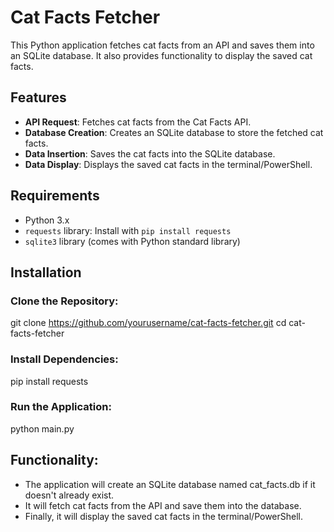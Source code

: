 # Cat Facts Fetcher

This Python application fetches cat facts from an API and saves them into an SQLite database. It also provides functionality to display the saved cat facts.

## Features

- **API Request**: Fetches cat facts from the Cat Facts API.
- **Database Creation**: Creates an SQLite database to store the fetched cat facts.
- **Data Insertion**: Saves the cat facts into the SQLite database.
- **Data Display**: Displays the saved cat facts in the terminal/PowerShell.

## Requirements

- Python 3.x
- `requests` library: Install with `pip install requests`
- `sqlite3` library (comes with Python standard library)

## Installation

### Clone the Repository:
git clone https://github.com/yourusername/cat-facts-fetcher.git
cd cat-facts-fetcher

### Install Dependencies:
pip install requests

### Run the Application:
python main.py

## Functionality:
- The application will create an SQLite database named cat_facts.db if it doesn't already exist.
- It will fetch cat facts from the API and save them into the database.
- Finally, it will display the saved cat facts in the terminal/PowerShell.
